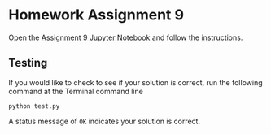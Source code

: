 # Homework Assignment 9

Open the [Assignment 9 Jupyter Notebook](assignment9.ipynb) and follow the instructions.

## Testing

If you would like to check to see if your solution is correct, run the following command at the Terminal command line

```
python test.py
```

A status message of `OK` indicates your solution is correct.
